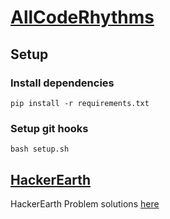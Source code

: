 # [AllCodeRhythms](https://github.com/keshav143420/AllCodeRhythms)
## Setup
### Install dependencies
`pip install -r requirements.txt`
### Setup git hooks
`bash setup.sh`

## [HackerEarth](https://www.hackerearth.com/)
HackerEarth Problem solutions [here](./hackerearth)
